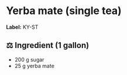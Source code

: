 # Yerba mate (single tea)

**Label:** KY-ST

## ⚖ Ingredient (1 gallon)

* 200 g sugar
* 25 g yerba mate
